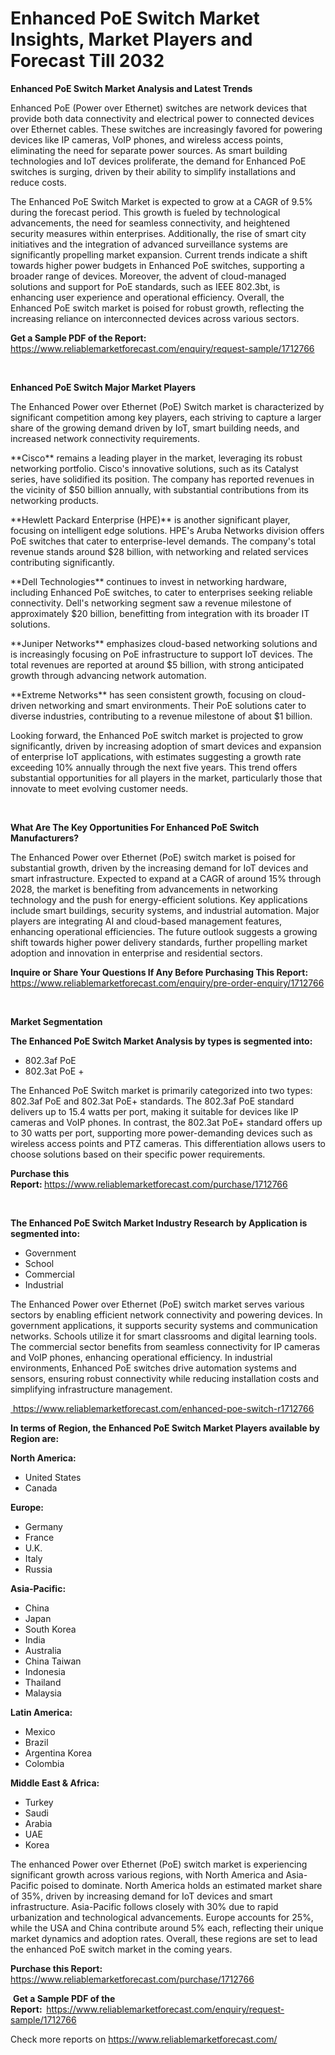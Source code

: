 <p><h1>Enhanced PoE Switch Market Insights, Market Players and Forecast Till 2032</h1></p><p><strong>Enhanced PoE Switch Market Analysis and Latest Trends</strong></p>
<p><p>Enhanced PoE (Power over Ethernet) switches are network devices that provide both data connectivity and electrical power to connected devices over Ethernet cables. These switches are increasingly favored for powering devices like IP cameras, VoIP phones, and wireless access points, eliminating the need for separate power sources. As smart building technologies and IoT devices proliferate, the demand for Enhanced PoE switches is surging, driven by their ability to simplify installations and reduce costs.</p><p>The Enhanced PoE Switch Market is expected to grow at a CAGR of 9.5% during the forecast period. This growth is fueled by technological advancements, the need for seamless connectivity, and heightened security measures within enterprises. Additionally, the rise of smart city initiatives and the integration of advanced surveillance systems are significantly propelling market expansion. Current trends indicate a shift towards higher power budgets in Enhanced PoE switches, supporting a broader range of devices. Moreover, the advent of cloud-managed solutions and support for PoE standards, such as IEEE 802.3bt, is enhancing user experience and operational efficiency. Overall, the Enhanced PoE switch market is poised for robust growth, reflecting the increasing reliance on interconnected devices across various sectors.</p></p>
<p><strong>Get a Sample PDF of the Report:&nbsp;</strong> <a href="https://www.reliablemarketforecast.com/enquiry/request-sample/1712766?utm_campaign=1108&utm_medium=2&utm_source=Github&utm_content=ia&utm_term=11012025&utm_id=enhanced-poe-switch">https://www.reliablemarketforecast.com/enquiry/request-sample/1712766</a></p>
<p>&nbsp;</p>
<p><strong>Enhanced PoE Switch Major Market Players</strong></p>
<p><p>The Enhanced Power over Ethernet (PoE) Switch market is characterized by significant competition among key players, each striving to capture a larger share of the growing demand driven by IoT, smart building needs, and increased network connectivity requirements.</p><p>**Cisco** remains a leading player in the market, leveraging its robust networking portfolio. Cisco's innovative solutions, such as its Catalyst series, have solidified its position. The company has reported revenues in the vicinity of $50 billion annually, with substantial contributions from its networking products.</p><p>**Hewlett Packard Enterprise (HPE)** is another significant player, focusing on intelligent edge solutions. HPE's Aruba Networks division offers PoE switches that cater to enterprise-level demands. The company's total revenue stands around $28 billion, with networking and related services contributing significantly.</p><p>**Dell Technologies** continues to invest in networking hardware, including Enhanced PoE switches, to cater to enterprises seeking reliable connectivity. Dell's networking segment saw a revenue milestone of approximately $20 billion, benefitting from integration with its broader IT solutions.</p><p>**Juniper Networks** emphasizes cloud-based networking solutions and is increasingly focusing on PoE infrastructure to support IoT devices. The total revenues are reported at around $5 billion, with strong anticipated growth through advancing network automation.</p><p>**Extreme Networks** has seen consistent growth, focusing on cloud-driven networking and smart environments. Their PoE solutions cater to diverse industries, contributing to a revenue milestone of about $1 billion.</p><p>Looking forward, the Enhanced PoE switch market is projected to grow significantly, driven by increasing adoption of smart devices and expansion of enterprise IoT applications, with estimates suggesting a growth rate exceeding 10% annually through the next five years. This trend offers substantial opportunities for all players in the market, particularly those that innovate to meet evolving customer needs.</p></p>
<p>&nbsp;</p>
<p><strong>What Are The Key Opportunities For Enhanced PoE Switch Manufacturers?</strong></p>
<p><p>The Enhanced Power over Ethernet (PoE) switch market is poised for substantial growth, driven by the increasing demand for IoT devices and smart infrastructure. Expected to expand at a CAGR of around 15% through 2028, the market is benefiting from advancements in networking technology and the push for energy-efficient solutions. Key applications include smart buildings, security systems, and industrial automation. Major players are integrating AI and cloud-based management features, enhancing operational efficiencies. The future outlook suggests a growing shift towards higher power delivery standards, further propelling market adoption and innovation in enterprise and residential sectors.</p></p>
<p><strong>Inquire or Share Your Questions If Any Before Purchasing This Report:</strong> <a href="https://www.reliablemarketforecast.com/enquiry/pre-order-enquiry/1712766?utm_campaign=1108&utm_medium=2&utm_source=Github&utm_content=ia&utm_term=11012025&utm_id=enhanced-poe-switch">https://www.reliablemarketforecast.com/enquiry/pre-order-enquiry/1712766</a></p>
<p>&nbsp;</p>
<p><strong>Market Segmentation</strong></p>
<p><strong>The Enhanced PoE Switch Market Analysis by types is segmented into:</strong></p>
<p><ul><li>802.3af PoE</li><li>802.3at PoE +</li></ul></p>
<p><p>The Enhanced PoE Switch market is primarily categorized into two types: 802.3af PoE and 802.3at PoE+ standards. The 802.3af PoE standard delivers up to 15.4 watts per port, making it suitable for devices like IP cameras and VoIP phones. In contrast, the 802.3at PoE+ standard offers up to 30 watts per port, supporting more power-demanding devices such as wireless access points and PTZ cameras. This differentiation allows users to choose solutions based on their specific power requirements.</p></p>
<p><strong>Purchase this Report:&nbsp;</strong><a href="https://www.reliablemarketforecast.com/purchase/1712766?utm_campaign=1108&utm_medium=2&utm_source=Github&utm_content=ia&utm_term=11012025&utm_id=enhanced-poe-switch">https://www.reliablemarketforecast.com/purchase/1712766</a></p>
<p>&nbsp;</p>
<p><strong>The Enhanced PoE Switch Market Industry Research by Application is segmented into:</strong></p>
<p><ul><li>Government</li><li>School</li><li>Commercial</li><li>Industrial</li></ul></p>
<p><p>The Enhanced Power over Ethernet (PoE) switch market serves various sectors by enabling efficient network connectivity and powering devices. In government applications, it supports security systems and communication networks. Schools utilize it for smart classrooms and digital learning tools. The commercial sector benefits from seamless connectivity for IP cameras and VoIP phones, enhancing operational efficiency. In industrial environments, Enhanced PoE switches drive automation systems and sensors, ensuring robust connectivity while reducing installation costs and simplifying infrastructure management.</p></p>
<p><a href="https://www.reliablemarketforecast.com/enhanced-poe-switch-r1712766?utm_campaign=1108&utm_medium=2&utm_source=Github&utm_content=ia&utm_term=11012025&utm_id=enhanced-poe-switch">&nbsp;https://www.reliablemarketforecast.com/enhanced-poe-switch-r1712766</a></p>
<p><strong>In terms of Region, the Enhanced PoE Switch Market Players available by Region are:</strong></p>
<p>
    <p> <strong> North America: </strong>
        <ul>
            <li>United States</li>
            <li>Canada</li>
        </ul>
        </p> 
    <p> <strong> Europe: </strong>
        <ul>
            <li>Germany</li>
            <li>France</li>
            <li>U.K.</li>
            <li>Italy</li>
            <li>Russia</li>
        </ul>
        </p> 
    <p> <strong> Asia-Pacific: </strong>
        <ul>
            <li>China</li>
            <li>Japan</li>
            <li>South Korea</li>
            <li>India</li>
            <li>Australia</li>
            <li>China Taiwan</li>
            <li>Indonesia</li>
            <li>Thailand</li>
            <li>Malaysia</li>
        </ul>
        </p> 
    <p> <strong> Latin America: </strong>
        <ul>
            <li>Mexico</li>
            <li>Brazil</li>
            <li>Argentina Korea</li>
            <li>Colombia</li>
        </ul>
        </p> 
    <p> <strong> Middle East & Africa: </strong>
        <ul>
            <li>Turkey</li>
            <li>Saudi</li>
            <li>Arabia</li>
            <li>UAE</li>
            <li>Korea</li>
        </ul>
    </p>
    </p>
<p><p>The enhanced Power over Ethernet (PoE) switch market is experiencing significant growth across various regions, with North America and Asia-Pacific poised to dominate. North America holds an estimated market share of 35%, driven by increasing demand for IoT devices and smart infrastructure. Asia-Pacific follows closely with 30% due to rapid urbanization and technological advancements. Europe accounts for 25%, while the USA and China contribute around 5% each, reflecting their unique market dynamics and adoption rates. Overall, these regions are set to lead the enhanced PoE switch market in the coming years.</p></p>
<p><strong>Purchase this Report: </strong><a href="https://www.reliablemarketforecast.com/purchase/1712766?utm_campaign=1108&utm_medium=2&utm_source=Github&utm_content=ia&utm_term=11012025&utm_id=enhanced-poe-switch">https://www.reliablemarketforecast.com/purchase/1712766</a></p>
<p>&nbsp;<strong>Get a Sample PDF of the Report:&nbsp;&nbsp;</strong><a href="https://www.reliablemarketforecast.com/enquiry/request-sample/1712766?utm_campaign=1108&utm_medium=2&utm_source=Github&utm_content=ia&utm_term=11012025&utm_id=enhanced-poe-switch">https://www.reliablemarketforecast.com/enquiry/request-sample/1712766</a></p>
<p><strong></strong></p>
<p>Check more reports on <a href="https://www.reliablemarketforecast.com/?utm_campaign=1108&utm_medium=2&utm_source=Github&utm_content=ia&utm_term=11012025&utm_id=enhanced-poe-switch">https://www.reliablemarketforecast.com/</a></p>